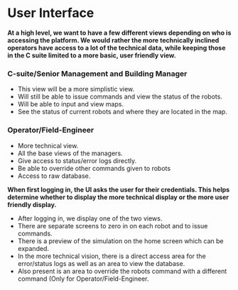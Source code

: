 # User Interface

**At a high level, we want to have a few different views depending on who is accessing the platform. We would rather the more technically inclined operators have access to a lot of the technical data, while keeping those in the C suite limited to a more basic, user friendly view.**

### C-suite/Senior Management and Building Manager 
- This view will be a more simplistic view. 
- Will still be able to issue commands and view the status of the robots. 
- Will be able to input and view maps. 
- See the status of current robots and where they are located in the map.

### Operator/Field-Engineer
- More technical view.
- All the base views of the managers.
- Give access to status/error logs directly. 
- Be able to override other commands given to robots
- Access to raw database. 

**When first logging in, the UI asks the user for their credentials. This helps determine whether to display the more technical display or the more user friendly display.**
- After logging in, we display one of the two views. 
- There are separate screens to zero in on each robot and to issue commands. 
- There is a preview of the simulation on the home screen which can be expanded.
- In the more technical vision, there is a direct access area for the error/status logs as well as an area to view the database. 
- Also present is an area to override the robots command with a different command (Only for Operator/Field-Engineer. 
